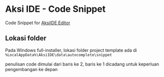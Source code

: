 Aksi IDE - Code Snippet
=========================

Code Snippet for [AksiIDE Editor](http://aksiide.com "AksiIDE Editor")

Lokasi folder
-------------

Pada Windows full-installer, lokasi folder project template ada di 
`%LocalAppData%\AksiIDE\data\autocomplete\snippet`

penulisan code dimulai dari baris ke 2,
baris ke 1 dicadang untuk keperluan pengembangan ke depan

